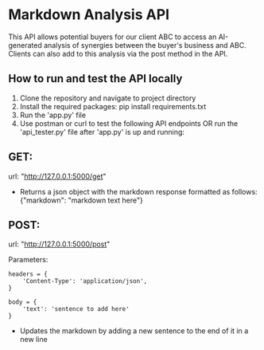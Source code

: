 # Markdown Analysis API

This API allows potential buyers for our client ABC to access an AI-generated analysis of synergies between the buyer's business and ABC. Clients can also add to this analysis via the post method in the API.

## How to run and test the API locally

1. Clone the repository and navigate to project directory
2. Install the required packages:
pip install requirements.txt
3. Run the 'app.py' file
4. Use postman or curl to test the following API endpoints OR run the 'api_tester.py' file after 'app.py' is up and running:

## GET:
url: "http://127.0.0.1:5000/get"

- Returns a json object with the markdown response formatted as follows:
{"markdown": "markdown text here"}

## POST:
url: "http://127.0.0.1:5000/post"

Parameters:

    headers = {
        'Content-Type': 'application/json',
    }

    body = {
        'text': 'sentence to add here'
    }

- Updates the markdown by adding a new sentence to the end of it in a new line



